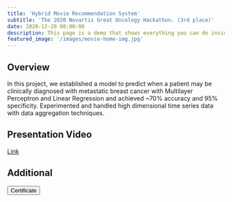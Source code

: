 ```yaml
---
title: 'Hybrid Movie Recommendation System'
subtitle: 'The 2020 Novartis Great Oncology Hackathon. (3rd place)'
date: 2020-12-20 00:00:00
description: This page is a demo that shows everything you can do inside portfolio and blog posts.
featured_image: '/images/movie-home-img.jpg'
---
```


<!-- ![](/images/demo/demo-landscape.jpg) -->

## Overview

In this project, we established a model to predict when a patient may be clinically diagnosed with metastatic breast cancer with Multilayer Perceptron and Linear Regression and achieved ~70% accuracy and 95% specificity. Experimented and handled high dimensional time series data with data aggregation techniques.

## Presentation Video

<a href="https://www.youtube.com/watch?v=vYpiNpu6D5I&feature=youtu.be" class="button button--large">Link</a> 

## Additional
<button type="button" class="button" onclick="window.location.href='../download/oncology-hackathon.pdf'">Certificate</button>